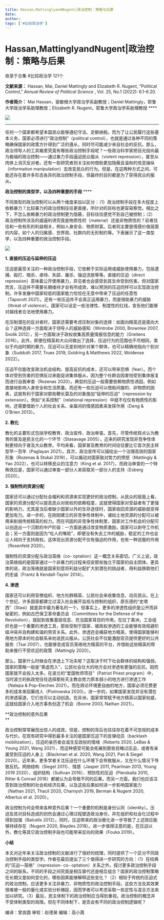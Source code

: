 ```yaml
---
title: Hassan,MattinglyandNugent|政治控制：策略与后果
date: 
author: 
tags: ['#比较政治学']
---
```

# Hassan,MattinglyandNugent|政治控制：策略与后果


收录于合集 #比较政治学 121个

**文献来源：** Hassan, Mai, Daniel Mattingly and Elizabeth R. Nugent, “Political
Control,” _Annual Review of Political Science_ , Vol. 25, No.1 (2022):
6.1-6.20.

  

 **作者简介：** Mai Hassan，密歇根大学政治学系副教授；Daniel Mattingly，耶鲁大学政治学系助理教授；Elizabeth R.
Nugent，耶鲁大学政治学系助理教授 ****  

![](/images/22/2.png)

 ****

任何一个国家都希望本国民众能够遵纪守法、足额纳税。而为了让公民履行这些基本义务，国家必须进行“政治控制”（political
control），也就是通过各种不同的策略确保国家的政策方针得到广泛的遵从，同时尽可能减少来自社会的反抗。那么，政治领导人的工具箱里究竟有哪些政治控制手段呢？一些政治科学家把目光投向最为极端的政治控制——通过暴力手段逼迫民众服从（violent
repression），甚至从肉体上消灭反对者。还有一些研究者则关注如何借助更加隐蔽且温和的信息操纵（information
manipulation）去改变民众的行为。但是，在这两种方式之间，可能还存在着许多形态各异的政治控制手段，但最终的目的都是为了获得民众的服从。

  

 **政治控制的类型学，以及四种重要的手段** ****

  

不同类型的政治控制可以从两个维度来加以区分：（1）政治控制手段在多大程度上依赖暴力？比较暴力的政治控制往往更直接，所针对的目标也更容易察觉。相比之下，不怎么依赖暴力的政治控制更为隐蔽，目标往往感觉不到自己被控制；（2）政治控制所涉及的威逼利诱究竟是物质性的（material）还是非物质性的？前者往往和一些有形的利益相关，例如人身安全、物质财富。后者则主要是情感价值层面的内容，如个人的归属感、世界观、社群内的无形制约等。下表展示了这一类型学，以及四种重要的政治控制手段。

![](/images/22/3.png)

 **1\. 直接的压迫与延伸的压迫**  

压迫是最受关注的一种政治控制手段，它依赖于实际运用或威胁使用暴力，包括逮捕、殴打、暗杀、虐待、失踪、屠杀、强迫流放等等。直接的压迫（direct
repression）意味着公开使用暴力，异见者也会感受到其生命受到伤害。但对国家而言，压迫并不需要长期维持才会有所成效，难以预测的压迫同样可以实现政治控制。许多发展中国家较低的国家能力恰恰在无意中带来了压迫的任意性（Tapscott
2021）。还有一些压迫并不会真正运用暴力，而是借助暴力的威胁（threat of
violence）。国家可以设定一些法律性、制度性的红线，宣告他们能够对越线者合法地使用暴力。

  

在压制潜在的反对者时，国家还需要考虑压制对象的选择：如面向精英还是面向大众？这种选择一方面取决于领导人的威胁感知（Wintrobe 2000,
Brownlee 2007, Svolik 2012），另一方面取决于政权收集高质量情报信息的能力（Greitens
2016）。此外，即便在精英和大众间做出了选择，压迫行为的范围也不尽相同，类似于内战时期的暴力，压迫可以无差别地针对某个群体，也可以精确地指向个别对象（Sudduth
2017, Truex 2019, Goldring & Matthews 2022, Woldense 2022）。  

  

压迫不仅能改变政治机会结构、提高反抗的成本，还可以带来恐惧（fear）。而个体对受到伤害的恐惧反过来能促进集体服从，因为整个社群会因害怕受到集体报复而进行自我审查（Rozenas
2020）。典型的压迫一般需要依赖物质性诱因，例如直接地影响人身安全和生活质量。而还有一些压迫可以借助间接的、非物质的因素，这就有利于国家对那些鞭长莫及的对象施加“延伸的压迫”（repression
by extension）。例如“关系控制”（relational
repression）中就不仅仅有物质性的影响，还需要借助个人的社会关系、亲属间的情感因素来发挥作用（Deng & O’Brien 2013）。

  

 **2\. 教化**

教化的主要形式包括学校教育、政治宣传、政治审查。首先，尽管传统观点认为教育的普及是民主化的一个环节（Stasavage
2005），近来的研究发现非竞争性体制更倾向于普及大众教育。平均来看，国家普及教育的时间往往要比它首次民主转型早一百年（Paglayan
2021）。其次，政治宣传可以描绘出一个治理高效的国家形象（Rozenas & Stukal 2019），可以煽动对国家敌对势力的愤怒（Mattingly
& Yao 2022），也可以转移民众的注意力（King et al.
2017）。而政治审查的一个特殊效应是，国家可以通过审查一部分人来获取另一部分人的支持（Esberg 2020）。

  

 **3\. 强制性的资源分配**

国家还可以通过分配社会福利和资源来实现更好的政治控制。从民众的层面上看，国家的资源分配可以提高民众对政权的依赖程度，这就使得国家对受益者有了更强的影响力，尤其是当后者缺少国家以外的生存途径时，国家收回资源的威胁就变得更加有力。进一步的，在刚刚建立的非竞争性体制中，诸如土地资源的分配可以被用来削弱传统精英的权力。而在巩固的非竞争性体制里，国家对工作机会的分配可以创造出一个沉默的中产阶级：一方面是通过改变物质激励，国家可以剥夺工作机会；另一方面则是因为“吃人的嘴软”，即便没有失去工作的威胁，稳定的工作也会让人倾向于支持政权。这体现出资源分配不仅有强迫的作用，也有一种说服的作用（Rosenfeld
2020）。

  

强制性的资源分配与政治笼络（co-
optation）这一概念关系密切。广义上说，政治笼络指的是国家通过一个非暴力的过程来招安那些独立于国家的自主团体。更具体的说，政治笼络就是国家刻意将利益分配扩大到潜在的挑战者，用利益换取他们的忠诚（Frantz
& Kendall-Taylor 2014）。

  

 **4\. 渗透**

国家还可以利用官僚组织、地方社群精英、公民社会来收集信息、动员民众。在上个世纪，许多国家都建立过深入社会展开监视与控制的组织，原东德的“史塔西”（Stasi）就是其中最为著名的一个。但事实上，更多的渗透性组织是公开而非秘密的，例如古巴保卫革命委员会（Committees
for the Defense of the
Revolution），就起到收集基层信息、充当国家耳目的作用。在拉丁美洲，工会组织也是一个重要的渗透工具，那些受制于国家、被政权渗透的工会能够有效规避阶级冲突并且构建和谐的劳资关系。此外，渗透还会捕获地方精英，使得国家能够利用地方原本的社会联系来劝说民众服从。公民社会不仅能激励官员提供更好的公共服务（Tsai
2007），也能够变成官员笼络地方精英的平台，并借助这些精英的帮助来推行不受欢迎的政策（Mattingly 2020）。

  

那么，国家什么时候会在渗透上下功夫呢？这取决于时下社会群体的结构和强弱。国家的策略一般是“乘虚而入”，公民社会壮大的地方会对渗透有更强的反抗，因而国家就不会投入太多。在波兰的“爱国牧师项目”（Patriot
Priest program）中，当时波兰的执政党往往选择那些天主教会势力原本弱小的地方进行渗透工作（Nalepa & Pop-Eleches
2021）。而在舆论环境更自由的地方，国家必须花费更多的成本来招募线人（Piotrowska
2020）。进一步的，如果国家发现并没有潜在的渗透渠道，它们也可以主动创造。在非洲，国家常常赋予地方精英以国家权威，这就给国家介入地方事务创造了机会（Boone
2003, Nathan 2021）。

  

 **政治控制的意外后果  
**

  

政治控制常常展现出惊人的成效，但是，控制的背后也往往存在着不可忽视的成本与代价。在现有研究中得到最多关注的是国家压迫下的反弹动员（backlash
mobilization）。压迫的亲历者会滋生反政权的情绪（Roberts 2020, LeBas & Young 2021, Wang
2021），而这种感受可能会拓展到那些目睹过压迫，或者有亲属受到压迫的人身上（Blackman et al. 2020, Wang 2021, Pan &
Siegel 2020）。近年来，更多学者关注压迫在什么环境下会导致服从，又在什么情况下导致反抗。网络结构（Siegel 2011）、情感（Jasper
2011, Pearlman 2013, Young 2019 2020）、组织结构（Sullivan 2016）、预防性的压迫（Pierskalla
2010, Ritter & Conrad
2016）都被认为会导致不同的后果。而另一方面，我们也应该注意到政治控制的社会和经济后果，以及这些后果如何进一步影响国家能力（Nathan 2021,
Thacil 2020, Charnysh 2019, Berman & Nugent 2020, Albertus et al. 2020）。

  

政治控制为何会带来各种意外后果？一个重要的机制是身份认同（identity）。压迫及其对目标造成的创伤会通过心理过程塑造政治身份，并在组织和社会化过程中得到加强（Balcells
2012）。同时，压迫带来的政治极化进一步导致了上述效应能够持续存在（Nugent 2020, Blaydes
2018）。进一步值得注意的是，在压迫以外，教化等其它政治控制手段也可能带来反向的效果（Fouka 2019）。

  

 **小结**  

  

本文对近年来关注政治控制的文献进行了很好的梳理，同时提供了一个区分不同政治控制手段的类型学。作者在最后提出了三个值得进一步研究的方向：（1）在经典的“压迫—笼络”（repression-
co-
optation）关系之外，探讨更多政治控制手段之间的联系。不同的手段之间究竟是相互替代还是相互组合？国家的政治控制策略在长期又是如何变化的，哪些因素能够解释这些变化？（2）相较于传统的压迫式的政治控制，应该更多关注非暴力、非物质性的政治控制手段。这些方法及其效果很难被一般的量化或实验分析捕捉，因而学者可以考虑采取一些定性与混合方法来加以研究。（3）最后，民主体制下的政治控制应当得到重视。政治控制的概念并不受体制类型的局限。但在不同体制下，是否会有不同的政治控制逻辑呢？

  

编译：曾良圆 审校：赵德昊 编辑：高小茜  

  

